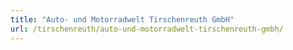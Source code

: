 ```yaml
---
title: "Auto- und Motorradwelt Tirschenreuth GmbH"
url: /tirschenreuth/auto-und-motorradwelt-tirschenreuth-gmbh/
---
```

